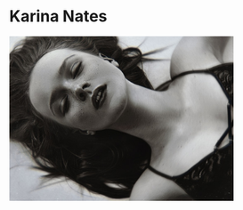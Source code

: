 # Karina Nates

<img src="https://raw.githubusercontent.com/DiegoXavier-hub/Karina-page/master/assets/img/karina.jpg" width="80%"><img/>

